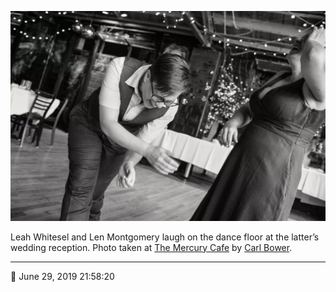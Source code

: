 ![Leah Whitesel and Len Montgomery laugh on the dance floor](assets/2b96c1eb37a22186543a560305993b5f.webp)

Leah Whitesel and Len Montgomery laugh on the dance floor at the latter’s wedding reception. Photo taken at [The Mercury Cafe](http://mercurycafe.com/) by [Carl Bower](http://carlbowerphotos.com/).

- - - -

📅 June 29, 2019 21:58:20

